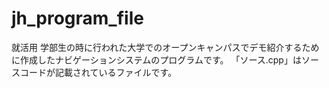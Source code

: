 # jh_program_file
就活用
学部生の時に行われた大学でのオープンキャンパスでデモ紹介するために作成したナビゲーションシステムのプログラムです。
「ソース.cpp」はソースコードが記載されているファイルです。
